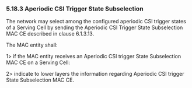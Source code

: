### 5.18.3 Aperiodic CSI Trigger State Subselection

The network may select among the configured aperiodic CSI trigger states
of a Serving Cell by sending the Aperiodic CSI Trigger State
Subselection MAC CE described in clause 6.1.3.13.

The MAC entity shall:

1\> if the MAC entity receives an Aperiodic CSI trigger State
Subselection MAC CE on a Serving Cell:

2\> indicate to lower layers the information regarding Aperiodic CSI
trigger State Subselection MAC CE.